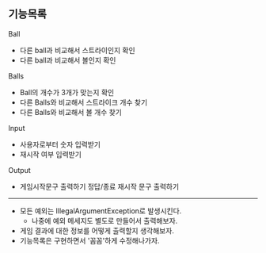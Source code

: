 ## 기능목록

Ball
- 다른 ball과 비교해서 스트라이인지 확인
- 다른 ball과 비교해서 볼인지 확인

Balls
- Ball의 개수가 3개가 맞는지 확인
- 다른 Balls와 비교해서 스트라이크 개수 찾기
- 다른 Balls와 비교해서 볼 개수 찾기


Input
- 사용자로부터 숫자 입력받기
- 재시작 여부 입력받기

Output
- 게임시작문구 출력하기 정답/종료 재시작 문구 출력하기

---
- 모든 예외는 IllegalArgumentException로 발생시킨다. 
  - 나중에 예외 메세지도 별도로 만들어서 출력해보자.
- 게임 결과에 대한 정보를 어떻게 출력할지 생각해보자.
- 기능목록은 구현하면서 '꼼꼼'하게 수정해나가자.